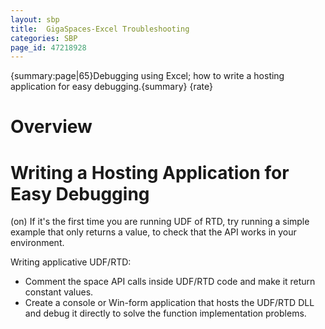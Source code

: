 ```yaml
---
layout: sbp
title:  GigaSpaces-Excel Troubleshooting
categories: SBP
page_id: 47218928
---
```


{summary:page|65}Debugging using Excel; how to write a hosting application for easy debugging.{summary}
{rate}
#  Overview

#  Writing a Hosting Application for Easy Debugging

(on) If it's the first time you are running UDF of RTD, try running a simple example that only returns a value, to check that the API works in your environment.

Writing applicative UDF/RTD:

- Comment the space API calls inside UDF/RTD code and make it return constant values.
- Create a console or Win-form application that hosts the UDF/RTD DLL and debug it directly to solve the function implementation problems.
